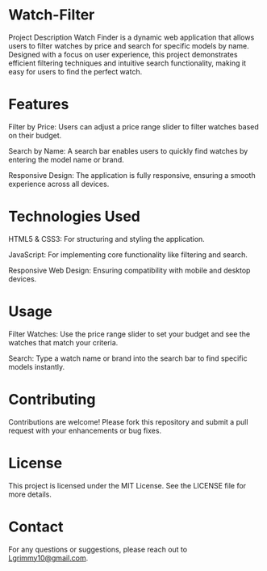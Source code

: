 # Watch-Filter
Project Description
Watch Finder is a dynamic web application that allows users to filter watches by price and search for specific models by name. Designed with a focus on user experience, this project demonstrates efficient filtering techniques and intuitive search functionality, making it easy for users to find the perfect watch.

# Features
Filter by Price: Users can adjust a price range slider to filter watches based on their budget.

Search by Name: A search bar enables users to quickly find watches by entering the model name or brand.

Responsive Design: The application is fully responsive, ensuring a smooth experience across all devices.

# Technologies Used
HTML5 & CSS3: For structuring and styling the application.

JavaScript: For implementing core functionality like filtering and search.

Responsive Web Design: Ensuring compatibility with mobile and desktop devices.

# Usage
Filter Watches: Use the price range slider to set your budget and see the watches that match your criteria.

Search: Type a watch name or brand into the search bar to find specific models instantly.

# Contributing
Contributions are welcome! Please fork this repository and submit a pull request with your enhancements or bug fixes.

# License
This project is licensed under the MIT License. See the LICENSE file for more details.

# Contact
For any questions or suggestions, please reach out to Lgrimmy10@gmail.com.
